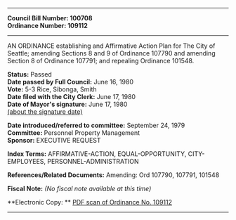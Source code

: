 * * * * *  
  
**Council Bill Number: [](#h0)[](#h2)100708**   
**Ordinance Number: 109112**  
  
* * * * *  
  
AN ORDINANCE establishing and Affirmative Action Plan for The City of Seattle; amending Sections 8 and 9 of Ordinance 107790 and amending Section 8 of Ordinance 107791; and repealing Ordinance 101548.  
  
**Status:** Passed   
**Date passed by Full Council:** June 16, 1980   
**Vote:** 5-3 Rice, Sibonga, Smith   
**Date filed with the City Clerk:** June 17, 1980   
**Date of Mayor's signature:** June 17, 1980   
[(about the signature date)](/~public/approvaldate.htm)   
  
  
**Date introduced/referred to committee:** September 24, 1979   
**Committee:** Personnel Property Management   
**Sponsor:** EXECUTIVE REQUEST   
  
**Index Terms:** AFFIRMATIVE-ACTION, EQUAL-OPPORTUNITY, CITY-EMPLOYEES, PERSONNEL-ADMINISTRATION  
  
**References/Related Documents:** Amending: Ord 107790, 107791, 101548  
  
**Fiscal Note:** *(No fiscal note available at this time)*  
  
**Electronic Copy: ** [PDF scan of Ordinance No. 109112](/~archives/Ordinances/Ord_109112.pdf)  
  
* * * * *  
